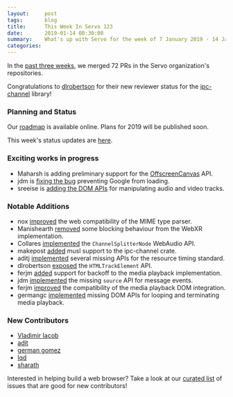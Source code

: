 ```yaml
---
layout:     post
tags:       blog
title:      This Week In Servo 123
date:       2019-01-14 00:30:00
summary:    What's up with Servo for the week of 7 January 2019 - 14 January 2019
categories:
---
```


In the [past three weeks](https://github.com/pulls?utf8=%E2%9C%93&q=is%3Apr+is%3Amerged+closed%3A2019-01-07..2019-01-14+user%3Aservo+),
we merged 72 PRs in the Servo organization's repositories.

Congratulations to [dlrobertson](https://github.com/danlrobertson) for their new reviewer status for the [ipc-channel](https://github.com/servo/ipc-channel/) library!

### Planning and Status

Our [roadmap](https://github.com/servo/servo/wiki/Roadmap) is available online. Plans for 2019 will be published soon.

This week's status updates are [here](https://build.servo.org/standups/).

### Exciting works in progress

- Maharsh is adding preliminary support for the [OffscreenCanvas](https://github.com/servo/servo/pull/22495) API.
- jdm is [fixing the bug](https://github.com/servo/servo/pull/22616) preventing Google from loading.
- sreeise is [adding the DOM APIs](https://github.com/servo/servo/pull/226220) for manipulating audio and video tracks.

### Notable Additions

- nox [improved](https://github.com/servo/servo/pull/22678) the web compatibility of the MIME type parser.
- Manishearth [removed](https://github.com/servo/servo/pull/22649) some blocking behaviour from the WebXR implementation.
- Collares [implemented](https://github.com/servo/servo/pull/22648) the `ChannelSplitterNode` WebAudio API.
- makepost [added](https://github.com/servo/ipc-channel/pull/216) musl support to the ipc-channel crate.
- aditj [implemented](https://github.com/servo/servo/pull/22599) several missing APIs for the resource timing standard.
- dlrobertson [exposed](https://github.com/servo/servo/pull/22563) the `HTMLTrackElement` API.
- ferjm [added](https://github.com/servo/servo/pull/22522) support for backoff to the media playback implementation.
- jdm [implemented](https://github.com/servo/servo/pull/22514) the missing `source` API for message events.
- ferjm [improved](https://github.com/servo/servo/pull/22477) the compatibility of the media playback DOM integration.
- germangc [implemented](https://github.com/servo/servo/pull/22348) missing DOM APIs for looping and terminating media playback.

### New Contributors

- [Vladimir Iacob](https://github.com/heh9)
- [adit](https://github.com/aditj)
- [german gomez](https://github.com/germangb)
- [lqd](https://github.com/lqd)
- [sharath](https://github.com/sharath29)

Interested in helping build a web browser? Take a look at our [curated list](https://starters.servo.org/) of issues that are good for new contributors!

